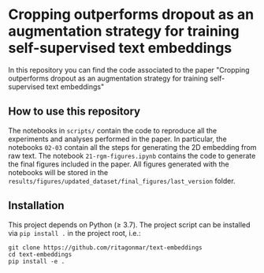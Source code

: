 # Cropping outperforms dropout as an augmentation strategy for training self-supervised text embeddings
In this repository you can find the code associated to the paper "Cropping outperforms dropout as an augmentation strategy for training self-supervised text embeddings"

## How to use this repository
The notebooks in `scripts/` contain the code to reproduce all the experiments and analyses performed in the paper. In particular, the notebooks `02-03` contain all the steps for generating the 2D embedding from raw text. The notebook `21-rgm-figures.ipynb` contains the code to generate the final figures included in the paper. All figures generated with the notebooks will be stored in the `results/figures/updated_dataset/final_figures/last_version` folder. 

## Installation
This project depends on Python ($\geq$ 3.7). The project script can be installed via `pip install .` in the project root, i.e.:
```
git clone https://github.com/ritagonmar/text-embeddings
cd text-embeddings
pip install -e .
```


